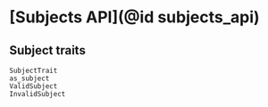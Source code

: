 # [Subjects API](@id subjects_api)

## Subject traits

```@docs
SubjectTrait
as_subject  
ValidSubject
InvalidSubject
```
